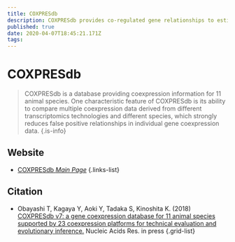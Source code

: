 ```yaml
---
title: COXPRESdb
description: COXPRESdb provides co-regulated gene relationships to estimate gene function.
published: true
date: 2020-04-07T18:45:21.171Z
tags: 
---
```


# COXPRESdb

> COXPRESdb is a database providing coexpression information for 11 animal species. One characteristic feature of COXPRESdb is its ability to compare multiple coexpression data derived from different transcriptomics technologies and different species, which strongly reduces false positive relationships in individual gene coexpression data. 
{.is-info}

## Website

- [COXPRESdb *Main Page*](https://coxpresdb.jp/)
{.links-list}

## Citation

- Obayashi T, Kagaya Y, Aoki Y, Tadaka S, Kinoshita K. (2018) [COXPRESdb v7: a gene coexpression database for 11 animal species supported by 23 coexpression platforms for technical evaluation and evolutionary inference.](https://academic.oup.com/nar/article/47/D1/D55/5193330) Nucleic Acids Res. in press
{.grid-list}